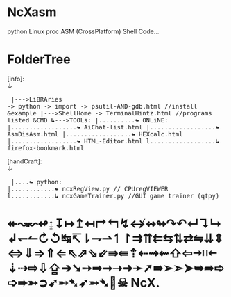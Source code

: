 # NcXasm
python Linux proc ASM (CrossPlatform) Shell Code...

# FolderTree
[info]: <br>↓<pre style="white-space: pre-wrap;">
|--->LiBRAries -> python -> import -> psutil-AND-gdb.html //install &example
|--->ShellHome -> TerminalHintz.html //programs listed &CMD
<b>↳</b>--->TOOLs:
|..........<b>↬</b> ONLiNE:
|..................<b>↬</b> AiChat-list.html
|..................<b>↬</b> AsmDisAsm.html
|..................<b>↬</b> HEXcalc.html
|..................<b>↬</b> HTML-Editor.html
l..................<b>↳</b> firefox-bookmark.html
</pre>
[handCraft]: <br>↓<pre style="white-space: pre-wrap;">
|....<b>↬</b> python:
|............<b>↬</b> ncxRegView.py // CPUregVIEWER
l............<b>↳</b> ncxGameTrainer.py //GUI game trainer (qtpy)
</pre>
<h1>↞↝↜↫↨↧↦↥↤↱↰↯↮↭↬↷↶↵↴↳↲↽↼↻↺↹↸⇂⇁⇀↿↾⇉⇈⇇⇆⇅⇄⇋⇊⇕⇔⇓⇒⇑⇐⇖⇗⇘⇙⇛⇚⇡⇠⇝⇜⇧⇦⇥⇤⇣⇢⇨⇩⇪➔➘➙➟➞➝➜➛➚➠➢➣➤➥➦➪➩➨➳➲➹➸➷➶➵➴🔽☠ NcX.
</h1>
